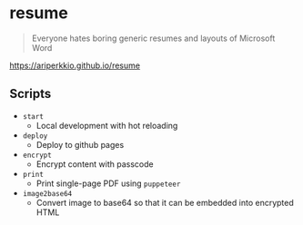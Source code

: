 # resume

> Everyone hates boring generic resumes and layouts of Microsoft Word

https://ariperkkio.github.io/resume

## Scripts

- `start`
  - Local development with hot reloading
- `deploy`
  - Deploy to github pages
- `encrypt`
  - Encrypt content with passcode
- `print`
  - Print single-page PDF using `puppeteer`
- `image2base64`
  - Convert image to base64 so that it can be embedded into encrypted HTML
